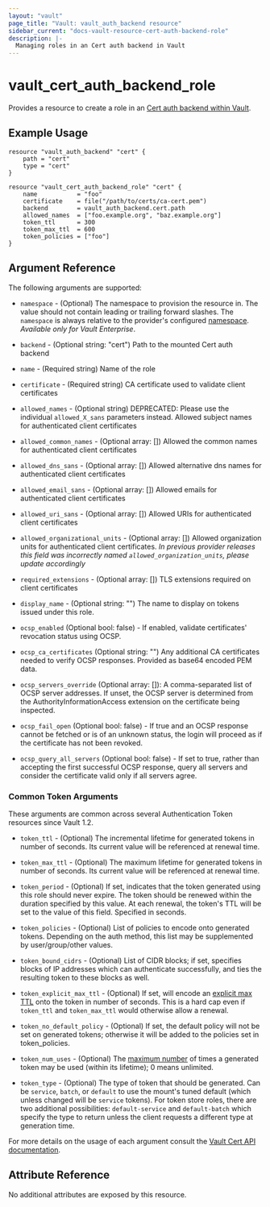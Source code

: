 ```yaml
---
layout: "vault"
page_title: "Vault: vault_auth_backend resource"
sidebar_current: "docs-vault-resource-cert-auth-backend-role"
description: |-
  Managing roles in an Cert auth backend in Vault
---
```


# vault\_cert\_auth\_backend\_role

Provides a resource to create a role in an [Cert auth backend within Vault](https://www.vaultproject.io/docs/auth/cert.html).

## Example Usage

```hcl
resource "vault_auth_backend" "cert" {
    path = "cert"
    type = "cert"
}

resource "vault_cert_auth_backend_role" "cert" {
    name           = "foo"
    certificate    = file("/path/to/certs/ca-cert.pem")
    backend        = vault_auth_backend.cert.path
    allowed_names  = ["foo.example.org", "baz.example.org"]
    token_ttl      = 300
    token_max_ttl  = 600
    token_policies = ["foo"]
}
```

## Argument Reference

The following arguments are supported:

* `namespace` - (Optional) The namespace to provision the resource in.
  The value should not contain leading or trailing forward slashes.
  The `namespace` is always relative to the provider's configured [namespace](/docs/providers/vault#namespace).
   *Available only for Vault Enterprise*.

* `backend` - (Optional string: "cert") Path to the mounted Cert auth backend

* `name` - (Required string) Name of the role

* `certificate` - (Required string) CA certificate used to validate client certificates

* `allowed_names` - (Optional string) DEPRECATED: Please use the individual `allowed_X_sans` parameters instead. Allowed subject names for authenticated client certificates

* `allowed_common_names` - (Optional array: []) Allowed the common names for authenticated client certificates

* `allowed_dns_sans` - (Optional array: []) Allowed alternative dns names for authenticated client certificates

* `allowed_email_sans` - (Optional array: []) Allowed emails for authenticated client certificates

* `allowed_uri_sans` - (Optional array: []) Allowed URIs for authenticated client certificates

* `allowed_organizational_units` - (Optional array: []) Allowed organization units for authenticated client certificates.
 *In previous provider releases this field was incorrectly named `allowed_organization_units`, please update accordingly*

* `required_extensions` - (Optional array: []) TLS extensions required on
  client certificates

* `display_name` - (Optional string: "") The name to display on tokens issued under this role.

* `ocsp_enabled` (Optional bool: false) - If enabled, validate certificates' revocation status using OCSP.

* `ocsp_ca_certificates` (Optional string: "") Any additional CA certificates
  needed to verify OCSP responses. Provided as base64 encoded PEM data.

* `ocsp_servers_override` (Optional array: []): A comma-separated list of OCSP
  server addresses. If unset, the OCSP server is determined from the
  AuthorityInformationAccess extension on the certificate being inspected.

* `ocsp_fail_open` (Optional bool: false) - If true and an OCSP response cannot
  be fetched or is of an unknown status, the login will proceed as if the
  certificate has not been revoked.

* `ocsp_query_all_servers` (Optional bool: false) - If set to true, rather than
  accepting the first successful OCSP response, query all servers and consider
  the certificate valid only if all servers agree.

### Common Token Arguments

These arguments are common across several Authentication Token resources since Vault 1.2.

* `token_ttl` - (Optional) The incremental lifetime for generated tokens in number of seconds.
  Its current value will be referenced at renewal time.

* `token_max_ttl` - (Optional) The maximum lifetime for generated tokens in number of seconds.
  Its current value will be referenced at renewal time.

* `token_period` - (Optional) If set, indicates that the
  token generated using this role should never expire. The token should be renewed within the
  duration specified by this value. At each renewal, the token's TTL will be set to the
  value of this field. Specified in seconds.

* `token_policies` - (Optional) List of policies to encode onto generated tokens. Depending
  on the auth method, this list may be supplemented by user/group/other values.

* `token_bound_cidrs` - (Optional) List of CIDR blocks; if set, specifies blocks of IP
  addresses which can authenticate successfully, and ties the resulting token to these blocks
  as well.

* `token_explicit_max_ttl` - (Optional) If set, will encode an
  [explicit max TTL](https://www.vaultproject.io/docs/concepts/tokens.html#token-time-to-live-periodic-tokens-and-explicit-max-ttls)
  onto the token in number of seconds. This is a hard cap even if `token_ttl` and
  `token_max_ttl` would otherwise allow a renewal.

* `token_no_default_policy` - (Optional) If set, the default policy will not be set on
  generated tokens; otherwise it will be added to the policies set in token_policies.

* `token_num_uses` - (Optional) The [maximum number](https://www.vaultproject.io/api-docs/auth/cert#token_num_uses)
   of times a generated token may be used (within its lifetime); 0 means unlimited.

* `token_type` - (Optional) The type of token that should be generated. Can be `service`,
  `batch`, or `default` to use the mount's tuned default (which unless changed will be
  `service` tokens). For token store roles, there are two additional possibilities:
  `default-service` and `default-batch` which specify the type to return unless the client
  requests a different type at generation time.

For more details on the usage of each argument consult the [Vault Cert API documentation](https://www.vaultproject.io/api-docs/auth/cert).

## Attribute Reference

No additional attributes are exposed by this resource.
